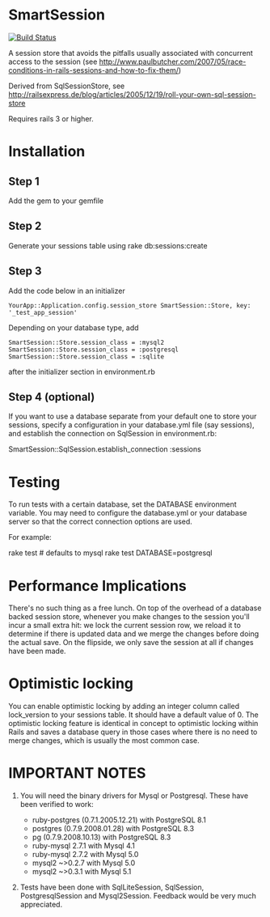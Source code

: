 SmartSession
============
[![Build Status](https://travis-ci.org/fcheung/smart_session_store.png)](https://travis-ci.org/fcheung/smart_session_store)

A session store that avoids the pitfalls usually associated with concurrent access to the session (see http://www.paulbutcher.com/2007/05/race-conditions-in-rails-sessions-and-how-to-fix-them/)

Derived from SqlSessionStore, see http://railsexpress.de/blog/articles/2005/12/19/roll-your-own-sql-session-store

Requires rails 3 or higher.

Installation
==========

Step 1
-------
Add the gem to your gemfile

Step 2
-------
Generate your sessions table using rake db:sessions:create

Step 3
-------
Add the code below in an initializer

    
    YourApp::Application.config.session_store SmartSession::Store, key: '_test_app_session'

Depending on your database type, add

    SmartSession::Store.session_class = :mysql2
    SmartSession::Store.session_class = :postgresql
    SmartSession::Store.session_class = :sqlite

after the initializer section in environment.rb


Step 4 (optional)
-------
If you want to use a database separate from your default one to store
your sessions, specify a configuration in your database.yml file (say
sessions), and establish the connection on SqlSession in
environment.rb:

   SmartSession::SqlSession.establish_connection :sessions

Testing
=======
To run tests with a certain database, set the DATABASE environment variable.
You may need to configure the database.yml or your database server so that the correct connection options are used.

For example:

   rake test    # defaults to mysql
   rake test DATABASE=postgresql


Performance Implications
========

There's no such thing as a free lunch. On top of the overhead of a database backed session store, whenever you make changes to the session you'll incur a small extra hit: we lock the current session row, we reload it to determine if there is updated data and we merge the changes before doing the actual save. On the flipside, we only save the session at all if changes have been made.

Optimistic locking
=======
You can enable optimistic locking by adding an integer column called lock_version to your sessions table. It should have a default value of 0. The optimistic locking feature is identical in concept to optimistic locking within Rails and saves a database query in those cases where there is no need to merge changes, which is usually the most common case.


IMPORTANT NOTES
=======
1. You will need the binary drivers for Mysql or Postgresql.
   These have been verified to work:

   * ruby-postgres (0.7.1.2005.12.21) with PostgreSQL 8.1
   * postgres (0.7.9.2008.01.28) with PostgreSQL 8.3
   * pg (0.7.9.2008.10.13) with PostgreSQL 8.3
   * ruby-mysql 2.7.1 with Mysql 4.1
   * ruby-mysql 2.7.2 with Mysql 5.0
   * mysql2 ~>0.2.7 with Mysql 5.0
   * mysql2 ~>0.3.1 with Mysql 5.1

2. Tests have been done with SqlLiteSession, SqlSession, PostgresqlSession
   and Mysql2Session. Feedback would be very much appreciated.
